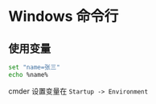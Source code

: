 # Windows 命令行

## 使用变量

```bash
set "name=张三"
echo %name%
```

cmder 设置变量在 `Startup -> Environment`

